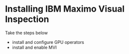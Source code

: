 # Installing IBM Maximo Visual Inspection

Take the steps below

- install and configure GPU operators
- install and enable MVI
